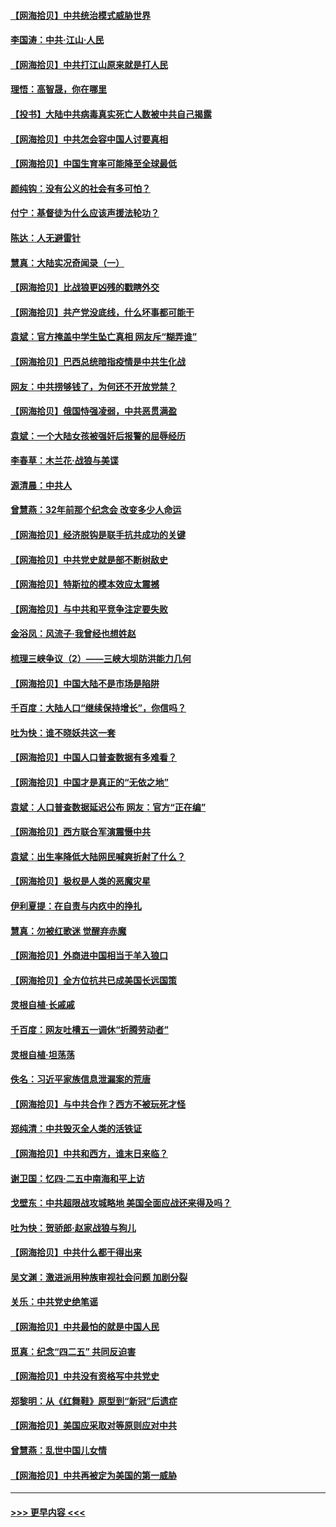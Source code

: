 #### [【网海拾贝】中共统治模式威胁世界](../pages/nsc993/n12957622.md?t=05191002) 
#### [李国涛：中共‧江山‧人民](../pages/nsc993/n12957502.md?t=05191002) 
#### [【网海拾贝】中共打江山原来就是打人民](../pages/nsc993/n12954345.md?t=05191002) 
#### [理悟：高智晟，你在哪里](../pages/nsc993/n12953115.md?t=05191002) 
#### [【投书】大陆中共病毒真实死亡人数被中共自己揭露](../pages/nsc993/n12953050.md?t=05191002) 
#### [【网海拾贝】中共怎会容中国人讨要真相](../pages/nsc993/n12952161.md?t=05191002) 
#### [【网海拾贝】中国生育率可能降至全球最低](../pages/nsc993/n12948793.md?t=05191002) 
#### [颜纯钩：没有公义的社会有多可怕？](../pages/nsc993/n12947626.md?t=05191002) 
#### [付宁：基督徒为什么应该声援法轮功？](../pages/nsc993/n12947233.md?t=05191002) 
#### [陈达：人无避雷针](../pages/nsc993/n12947098.md?t=05191002) 
#### [慧真：大陆实况奇闻录（一）](../pages/nsc993/n12945811.md?t=05191002) 
#### [【网海拾贝】比战狼更凶残的戳瞎外交](../pages/nsc993/n12945717.md?t=05191002) 
#### [【网海拾贝】共产党没底线，什么坏事都可能干](../pages/nsc993/n12942090.md?t=05191002) 
#### [袁斌：官方掩盖中学生坠亡真相 网友斥“糊弄谁”](../pages/nsc993/n12942029.md?t=05191002) 
#### [【网海拾贝】巴西总统暗指疫情是中共生化战](../pages/nsc993/n12938999.md?t=05191002) 
#### [网友：中共捞够钱了，为何还不开放党禁？](../pages/nsc993/n12938952.md?t=05191002) 
#### [【网海拾贝】俄国恃强凌弱，中共恶贯满盈](../pages/nsc993/n12936626.md?t=05191002) 
#### [袁斌：一个大陆女孩被强奸后报警的屈辱经历](../pages/nsc993/n12936547.md?t=05191002) 
#### [李春草：木兰花·战狼与美谍](../pages/nsc993/n12935995.md?t=05191002) 
#### [源清晨：中共人](../pages/nsc993/n12935589.md?t=05191002) 
#### [曾慧燕：32年前那个纪念会 改变多少人命运](../pages/nsc993/n12934233.md?t=05191002) 
#### [【网海拾贝】经济脱钩是联手抗共成功的关键](../pages/nsc993/n12934176.md?t=05191002) 
#### [【网海拾贝】中共党史就是部不断树敌史](../pages/nsc993/n12932844.md?t=05191002) 
#### [【网海拾贝】特斯拉的模本效应太震撼](../pages/nsc993/n12925626.md?t=05191002) 
#### [【网海拾贝】与中共和平竞争注定要失败](../pages/nsc993/n12923326.md?t=05191002) 
#### [金浴凤：风流子‧我曾经也想姓赵](../pages/nsc993/n12920911.md?t=05191002) 
#### [梳理三峡争议（2）——三峡大坝防洪能力几何](../pages/nsc993/n12920173.md?t=05191002) 
#### [【网海拾贝】中国大陆不是市场是陷阱](../pages/nsc993/n12920143.md?t=05191002) 
#### [千百度：大陆人口“继续保持增长”，你信吗？](../pages/nsc993/n12918946.md?t=05191002) 
#### [吐为快：谁不晓妖共这一套](../pages/nsc993/n12918941.md?t=05191002) 
#### [【网海拾贝】中国人口普查数据有多难看？](../pages/nsc993/n12917822.md?t=05191002) 
#### [【网海拾贝】中国才是真正的“无依之地”](../pages/nsc993/n12915845.md?t=05191002) 
#### [袁斌：人口普查数据延迟公布 网友：官方“正在编”](../pages/nsc993/n12915748.md?t=05191002) 
#### [【网海拾贝】西方联合军演震慑中共](../pages/nsc993/n12913466.md?t=05191002) 
#### [袁斌：出生率降低大陆网民喊爽折射了什么？](../pages/nsc993/n12913365.md?t=05191002) 
#### [【网海拾贝】极权是人类的恶魔灾星](../pages/nsc993/n12910697.md?t=05191002) 
#### [伊利夏提：在自责与内疚中的挣扎](../pages/nsc993/n12910493.md?t=05191002) 
#### [慧真：勿被红歌迷 觉醒弃赤魔](../pages/nsc993/n12910485.md?t=05191002) 
#### [【网海拾贝】外商进中国相当于羊入狼口](../pages/nsc993/n12908274.md?t=05191002) 
#### [【网海拾贝】全方位抗共已成美国长远国策](../pages/nsc993/n12906878.md?t=05191002) 
#### [灵根自植‧长戚戚](../pages/nsc993/n12905585.md?t=05191002) 
#### [千百度：网友吐槽五一调休“折腾劳动者”](../pages/nsc993/n12905934.md?t=05191002) 
#### [灵根自植‧坦荡荡](../pages/nsc993/n12905562.md?t=05191002) 
#### [佚名：习近平家族信息泄漏案的荒唐](../pages/nsc993/n12904705.md?t=05191002) 
#### [【网海拾贝】与中共合作？西方不被玩死才怪](../pages/nsc993/n12903873.md?t=05191002) 
#### [郑纯清：中共毁灭全人类的活铁证](../pages/nsc993/n12903785.md?t=05191002) 
#### [【网海拾贝】中共和西方，谁末日来临？](../pages/nsc993/n12903482.md?t=05191002) 
#### [谢卫国：忆四‧二五中南海和平上访](../pages/nsc993/n12902192.md?t=05191002) 
#### [戈壁东：中共超限战攻城略地 美国全面应战还来得及吗？](../pages/nsc993/n12902297.md?t=05191002) 
#### [吐为快：贺骄郎‧赵家战狼与狗儿](../pages/nsc993/n12902280.md?t=05191002) 
#### [【网海拾贝】中共什么都干得出来](../pages/nsc993/n12897500.md?t=05191002) 
#### [吴文渊：激进派用种族审视社会问题 加剧分裂](../pages/nsc993/n12893881.md?t=05191002) 
#### [关乐：中共党史绝笔谣](../pages/nsc993/n12897270.md?t=05191002) 
#### [【网海拾贝】中共最怕的就是中国人民](../pages/nsc993/n12894705.md?t=05191002) 
#### [觅真：纪念“四二五” 共同反迫害](../pages/nsc993/n12894553.md?t=05191002) 
#### [【网海拾贝】中共没有资格写中共党史](../pages/nsc993/n12892231.md?t=05191002) 
#### [郑黎明：从《红舞鞋》原型到“新冠”后遗症](../pages/nsc993/n12890469.md?t=05191002) 
#### [【网海拾贝】美国应采取对等原则应对中共](../pages/nsc993/n12889176.md?t=05191002) 
#### [曾慧燕：乱世中国儿女情](../pages/nsc993/n12887931.md?t=05191002) 
#### [【网海拾贝】中共再被定为美国的第一威胁](../pages/nsc993/n12887580.md?t=05191002) 

----
#### [ >>> 更早内容 <<< ](../indexes/nsc993-earlier.md)
